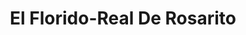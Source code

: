 ---
title: "El Florido-Real De Rosarito"
url: /rosarito/el-florido-real-de-rosarito/
shop: comodidad
---